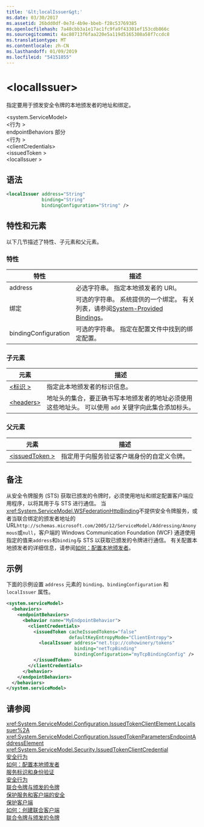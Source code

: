 ```yaml
---
title: '&lt;localIssuer&gt;'
ms.date: 03/30/2017
ms.assetid: 26bdd0df-0e7d-4b9e-bbeb-f28c53769385
ms.openlocfilehash: 7a48cbb3a1e17ac1fc9fa9f43301ef153cdb866c
ms.sourcegitcommit: 4ac80713f6faa220e5a119d5165308a58f7ccdc8
ms.translationtype: MT
ms.contentlocale: zh-CN
ms.lasthandoff: 01/09/2019
ms.locfileid: "54151855"
---
```

# <a name="ltlocalissuergt"></a>&lt;localIssuer&gt;
指定要用于颁发安全令牌的本地颁发者的地址和绑定。  
  
 \<system.ServiceModel>  
\<行为 >  
endpointBehaviors 部分  
\<行为 >  
\<clientCredentials>  
\<issuedToken >  
\<localIssuer >  
  
## <a name="syntax"></a>语法  
  
```xml  
<localIssuer address="String"
             binding="String"
             bindingConfiguration="String" />
```  
  
## <a name="attributes-and-elements"></a>特性和元素  
 以下几节描述了特性、子元素和父元素。  
  
### <a name="attributes"></a>特性  
  
|特性|描述|  
|---------------|-----------------|  
|address|必选字符串。 指定本地颁发者的 URI。|  
|绑定|可选的字符串。 系统提供的一个绑定。 有关列表，请参阅[System-Provided Bindings](../../../../../docs/framework/wcf/system-provided-bindings.md)。|  
|bindingConfiguration|可选的字符串。 指定在配置文件中找到的绑定配置。|  
  
### <a name="child-elements"></a>子元素  
  
|元素|描述|  
|-------------|-----------------|  
|[\<标识 >](../../../../../docs/framework/configure-apps/file-schema/wcf/identity.md)|指定此本地颁发者的标识信息。|  
|[\<headers>](../../../../../docs/framework/configure-apps/file-schema/wcf/headers-element.md)|地址头的集合，要正确书写本地颁发者的地址必须使用这些地址头。 可以使用 `add` 关键字向此集合添加标头。|  
  
### <a name="parent-elements"></a>父元素  
  
|元素|描述|  
|-------------|-----------------|  
|[\<issuedToken >](../../../../../docs/framework/configure-apps/file-schema/wcf/issuedtoken.md)|指定用于向服务验证客户端身份的自定义令牌。|  
  
## <a name="remarks"></a>备注  
 从安全令牌服务 (STS) 获取已颁发的令牌时，必须使用地址和绑定配置客户端应用程序，以将其用于与 STS 进行通信。 当<xref:System.ServiceModel.WSFederationHttpBinding>不提供安全令牌服务，或者当联合绑定的颁发者地址的 URL`http://schemas.microsoft.com/2005/12/ServiceModel/Addressing/Anonymous`或`null`，客户端的 Windows Communication Foundation (WCF) 通道使用指定的值来`address`和`binding`与 STS 以获取已颁发的令牌进行通信。 有关配置本地颁发者的详细信息，请参阅[如何：配置本地颁发者](../../../../../docs/framework/wcf/feature-details/how-to-configure-a-local-issuer.md)。  
  
## <a name="example"></a>示例  
 下面的示例设置 `address` 元素的 `binding`、`bindingConfiguration` 和 `localIssuer` 属性。  
  
```xml  
<system.serviceModel>
  <behaviors>
    <endpointBehaviors>
      <behavior name="MyEndpointBehavior">
        <clientCredentials>
          <issuedToken cacheIssuedTokens="false"
                       defaultKeyEntropyMode="ClientEntropy">
            <localIssuer address="net.tcp://cohowinery/tokens"
                         binding="netTcpBinding"
                         bindingConfiguration="myTcpBindingConfig" />
          </issuedToken>
        </clientCredentials>
      </behavior>
    </endpointBehaviors>
  </behaviors>
</system.serviceModel>
```  
  
## <a name="see-also"></a>请参阅  
 <xref:System.ServiceModel.Configuration.IssuedTokenClientElement.LocalIssuer%2A>  
 <xref:System.ServiceModel.Configuration.IssuedTokenParametersEndpointAddressElement>  
 <xref:System.ServiceModel.Security.IssuedTokenClientCredential>  
 [安全行为](../../../../../docs/framework/wcf/feature-details/security-behaviors-in-wcf.md)  
 [如何：配置本地颁发者](../../../../../docs/framework/wcf/feature-details/how-to-configure-a-local-issuer.md)  
 [服务标识和身份验证](../../../../../docs/framework/wcf/feature-details/service-identity-and-authentication.md)  
 [安全行为](../../../../../docs/framework/wcf/feature-details/security-behaviors-in-wcf.md)  
 [联合令牌与颁发的令牌](../../../../../docs/framework/wcf/feature-details/federation-and-issued-tokens.md)  
 [保护服务和客户端的安全](../../../../../docs/framework/wcf/feature-details/securing-services-and-clients.md)  
 [保护客户端](../../../../../docs/framework/wcf/securing-clients.md)  
 [如何：创建联合客户端](../../../../../docs/framework/wcf/feature-details/how-to-create-a-federated-client.md)  
 [联合令牌与颁发的令牌](../../../../../docs/framework/wcf/feature-details/federation-and-issued-tokens.md)
